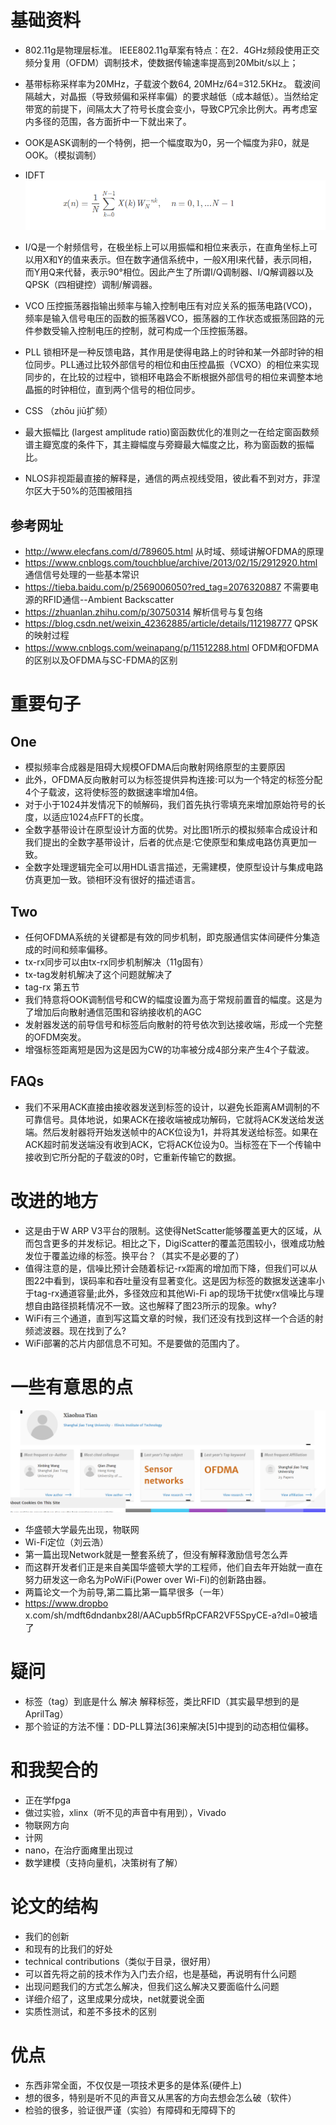 # 基础资料
+ 802.11g是物理层标准。
IEEE802.11g草案有特点：在2．4GHz频段使用正交频分复用（OFDM）调制技术，使数据传输速率提高到20Mbit/s以上；
+ 基带标称采样率为20MHz，子载波个数64, 20MHz/64=312.5KHz。
载波间隔越大，对晶振（导致频偏和采样率偏）的要求越低（成本越低）。当然给定带宽的前提下，间隔太大了符号长度会变小，导致CP冗余比例大。再考虑室内多径的范围，各方面折中一下就出来了。
+ OOK是ASK调制的一个特例，把一个幅度取为0，另一个幅度为非0，就是OOK。（模拟调制）
+ IDFT
![](1.png)

+ I/Q是一个射频信号，在极坐标上可以用振幅和相位来表示，在直角坐标上可以用X和Y的值来表示。但在数字通信系统中，一般X用I来代替，表示同相，而Y用Q来代替，表示90°相位。因此产生了所谓I/Q调制器、I/Q解调器以及QPSK（四相键控）调制/解调器。
+ VCO
压控振荡器指输出频率与输入控制电压有对应关系的振荡电路(VCO)，频率是输入信号电压的函数的振荡器VCO，振荡器的工作状态或振荡回路的元件参数受输入控制电压的控制，就可构成一个压控振荡器。
+ PLL
锁相环是一种反馈电路，其作用是使得电路上的时钟和某一外部时钟的相位同步。PLL通过比较外部信号的相位和由压控晶振（VCXO）的相位来实现同步的，在比较的过程中，锁相环电路会不断根据外部信号的相位来调整本地晶振的时钟相位，直到两个信号的相位同步。
+ CSS （zhōu jiū扩频）
+ 最大振幅比  (largest amplitude ratio)窗函数优化的准则之一在给定窗函数频谱主瓣宽度的条件下，其主瓣幅度与旁瓣最大幅度之比，称为窗函数的振幅比。
+ NLOS非视距最直接的解释是，通信的两点视线受阻，彼此看不到对方，菲涅尔区大于50%的范围被阻挡
## 参考网址
+ http://www.elecfans.com/d/789605.html 从时域、频域讲解OFDMA的原理
+ https://www.cnblogs.com/touchblue/archive/2013/02/15/2912920.html 通信信号处理的一些基本常识
+ https://tieba.baidu.com/p/2569006050?red_tag=2076320887 不需要电源的RFID通信--Ambient Backscatter
+ https://zhuanlan.zhihu.com/p/30750314 解析信号与复包络
+ https://blog.csdn.net/weixin_42362885/article/details/112198777 QPSK的映射过程
+ https://www.cnblogs.com/weinapang/p/11512288.html OFDM和OFDMA的区别以及OFDMA与SC-FDMA的区别
# 重要句子
## One
+ 模拟频率合成器是阻碍大规模OFDMA后向散射网络原型的主要原因
+ 此外，OFDMA反向散射可以为标签提供异构连接:可以为一个特定的标签分配4个子载波，这将使标签的数据速率增加4倍。
+ 对于小于1024并发情况下的帧解码，我们首先执行零填充来增加原始符号的长度，以适应1024点FFT的长度。
+ 全数字基带设计在原型设计方面的优势。对比图1所示的模拟频率合成设计和我们提出的全数字基带设计，后者的优点是:它使原型和集成电路仿真更加一致。
+ 全数字处理逻辑完全可以用HDL语言描述，无需建模，使原型设计与集成电路仿真更加一致。锁相环没有很好的描述语言。
## Two
+ 任何OFDMA系统的关键都是有效的同步机制，即克服通信实体间硬件分集造成的时间和频率偏移。
+ tx-rx同步可以由tx-rx同步机制解决（11g固有）
+ tx-tag发射机解决了这个问题就解决了
+ tag-rx 第五节
+ 我们特意将OOK调制信号和CW的幅度设置为高于常规前置音的幅度。这是为了增加后向散射通信范围和容纳接收机的AGC
+ 发射器发送的前导信号和标签后向散射的符号依次到达接收端，形成一个完整的OFDM突发。
+ 增强标签距离短是因为这是因为CW的功率被分成4部分来产生4个子载波。
## FAQs
+ 我们不采用ACK直接由接收器发送到标签的设计，以避免长距离AM调制的不可靠信号。具体地说，如果ACK在接收端被成功解码，它就将ACK发送给发送端。然后发射器将开始发送帧中的ACK位设为1，并将其发送给标签。如果在ACK超时前发送端没有收到ACK，它将ACK位设为0。当标签在下一个传输中接收到它所分配的子载波的0时，它重新传输它的数据。 
# 改进的地方
+ 这是由于W ARP V3平台的限制。这使得NetScatter能够覆盖更大的区域，从而包含更多的并发标记。相比之下，DigiScatter的覆盖范围较小，很难成功触发位于覆盖边缘的标签。换平台？（其实不是必要的了）
+ 值得注意的是，信噪比预计会随着标记-rx距离的增加而下降，但我们可以从图22中看到，误码率和吞吐量没有显著变化。这是因为标签的数据发送速率小于tag-rx通道容量;此外，多径效应和其他Wi-Fi ap的现场干扰使rx信噪比与理想自由路径损耗情况不一致。这也解释了图23所示的现象。why?
+ WiFi有三个通道，直到写这篇文章的时候，我们还没有找到这样一个合适的射频滤波器。现在找到了么?
+ WiFi部署的芯片内部信息不可知。不是要做的范围内了。

# 一些有意思的点
![ACM](2.png)
+ 华盛顿大学最先出现，物联网
+ Wi-Fi定位（刘云浩）
+ 第一篇出现Network就是一整套系统了，但没有解释激励信号怎么弄
+ 而这群开发者们正是来自美国华盛顿大学的工程师，他们自去年开始就一直在努力研发这一命名为PoWiFi(Power over Wi-Fi)的创新路由器。
+ 两篇论文一个为前导,第二篇比第一篇早很多（一年）
+ https://www.dropbo
x.com/sh/mdft6dndanbx28l/AACupb5fRpCFAR2VF5SpyCE-a?dl=0被墙了
# 疑问
+ 标签（tag）到底是什么 解决 解释标签，类比RFID（其实最早想到的是AprilTag）
+ 那个验证的方法不懂：DD-PLL算法[36]来解决[5]中提到的动态相位偏移。
# 和我契合的
+ 正在学fpga
+ 做过实验，xlinx（听不见的声音中有用到），Vivado
+ 物联网方向
+ 计网
+ nano，在治疗面瘫里出现过
+ 数学建模（支持向量机，决策树有了解）
# 论文的结构
+ 我们的创新
+ 和现有的比我们的好处
+ technical contributions（类似于目录，很好用）
+ 可以首先将之前的技术作为入门去介绍，也是基础，再说明有什么问题
+ 出现问题我们的方式怎么解决，但我们这么解决又要面临什么问题
+ 详细介绍了，这里成果分成块，net就要说全面
+ 实质性测试，和差不多技术的区别
# 优点
+ 东西非常全面，不仅仅是一项技术更多的是体系(硬件上)
+ 想的很多，特别是听不见的声音又从黑客的方向去想会怎么破（软件）
+ 检验的很多，验证很严谨（实验）有障碍和无障碍下的
